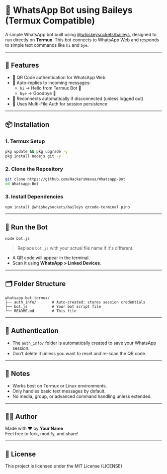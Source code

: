 # 🤖 WhatsApp Bot using Baileys (Termux Compatible)

A simple WhatsApp bot built using [@whiskeysockets/baileys](https://github.com/WhiskeySockets/Baileys), designed to run directly on **Termux**. This bot connects to WhatsApp Web and responds to simple text commands like `hi` and `bye`.

---

## 📱 Features

- 📲 QR Code authentication for WhatsApp Web
- 💬 Auto-replies to incoming messages:
  - `hi` → Hello from Termux Bot 🤖
  - `bye` → Goodbye 👋
- 🔁 Reconnects automatically if disconnected (unless logged out)
- 🧠 Uses Multi-File Auth for session persistence

---

## 📦 Installation

### 1. Termux Setup

```bash
pkg update && pkg upgrade -y
pkg install nodejs git -y
```

### 2. Clone the Repository

```bash
git clone https://github.com/HackersNexus/Whatsapp-Bot
cd Whatsapp-Bot
```

### 3. Install Dependencies

```bash
npm install @whiskeysockets/baileys qrcode-terminal pino
```

---

## 🚀 Run the Bot

```bash
node bot.js
```

> Replace `bot.js` with your actual file name if it's different.

- A QR code will appear in the terminal.
- Scan it using **WhatsApp > Linked Devices**.

---

## 🗂 Folder Structure

```
whatsapp-bot-termux/
├── auth_info/       # Auto-created: stores session credentials
├── bot.js           # Your bot script file
└── README.md        # This file
```

---

## 🔐 Authentication

- The `auth_info/` folder is automatically created to save your WhatsApp session.
- Don’t delete it unless you want to reset and re-scan the QR code.

---

## 📌 Notes

- Works best on Termux or Linux environments.
- Only handles basic text messages by default.
- No media, group, or advanced command handling unless extended.

---

## 🧑‍💻 Author

Made with ❤️ by **Your Name**  
Feel free to fork, modify, and share!

---

## 📄 License

This project is licensed under the MIT License (LICENSE)
